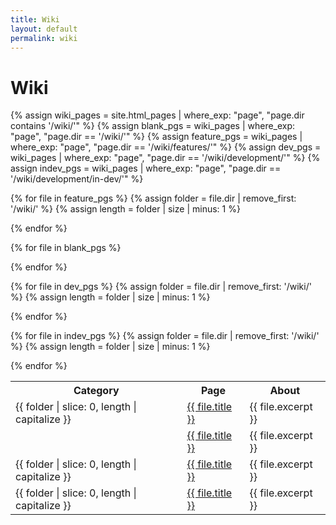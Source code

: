 ```yaml
---
title: Wiki
layout: default
permalink: wiki
---
```


# Wiki

<table class="wikilinks">
  <tr>
    <th>Category</th>
    <th>Page</th>
    <th>About</th>
  </tr>

  {% assign wiki_pages = site.html_pages | where_exp: "page", "page.dir contains '/wiki/'" %}
  {% assign blank_pgs = wiki_pages | where_exp: "page", "page.dir == '/wiki/'" %}
  {% assign feature_pgs = wiki_pages | where_exp: "page", "page.dir == '/wiki/features/'" %}
  {% assign dev_pgs = wiki_pages | where_exp: "page", "page.dir == '/wiki/development/'" %}
  {% assign indev_pgs = wiki_pages | where_exp: "page", "page.dir == '/wiki/development/in-dev/'" %}

  {% for file in feature_pgs %}
    {% assign folder = file.dir | remove_first: '/wiki/' %}
    {% assign length = folder | size | minus: 1 %}
    <tr>
      <td>{{ folder | slice: 0, length | capitalize }}</td>
      <td><a href="{{ file.url | relative_url }}">
        {{ file.title }}
      </a></td>
      <td>{{ file.excerpt }}</td>
    </tr>
  {% endfor %}
  <tr></tr>

  {% for file in blank_pgs %}
    <tr>
      <td>&nbsp;</td>
      <td><a href="{{ file.url | relative_url }}">
        {{ file.title }}
      </a></td>
      <td>{{ file.excerpt }}</td>
    </tr>
  {% endfor %}
  <tr></tr>

  {% for file in dev_pgs %}
    {% assign folder = file.dir | remove_first: '/wiki/' %}
    {% assign length = folder | size | minus: 1 %}
    <tr>
      <td>{{ folder | slice: 0, length | capitalize }}</td>
      <td><a href="{{ file.url | relative_url }}">
        {{ file.title }}
      </a></td>
      <td>{{ file.excerpt }}</td>
    </tr>
  {% endfor %}
  <tr></tr>

  {% for file in indev_pgs %}
    {% assign folder = file.dir | remove_first: '/wiki/' %}
    {% assign length = folder | size | minus: 1 %}
    <tr>
      <td>{{ folder | slice: 0, length | capitalize }}</td>
      <td><a href="{{ file.url | relative_url }}">
        {{ file.title }}
      </a></td>
      <td>{{ file.excerpt }}</td>
    </tr>
  {% endfor %}
</table>
